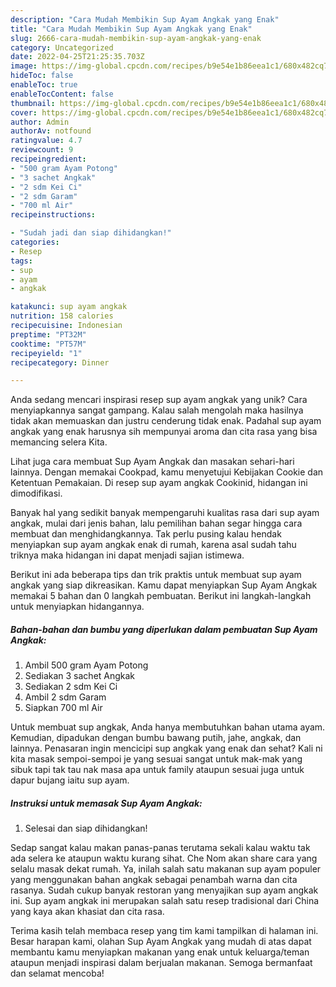 ```yaml
---
description: "Cara Mudah Membikin Sup Ayam Angkak yang Enak"
title: "Cara Mudah Membikin Sup Ayam Angkak yang Enak"
slug: 2666-cara-mudah-membikin-sup-ayam-angkak-yang-enak
category: Uncategorized
date: 2022-04-25T21:25:35.703Z
image: https://img-global.cpcdn.com/recipes/b9e54e1b86eea1c1/680x482cq70/sup-ayam-angkak-foto-resep-utama.jpg
hideToc: false
enableToc: true
enableTocContent: false
thumbnail: https://img-global.cpcdn.com/recipes/b9e54e1b86eea1c1/680x482cq70/sup-ayam-angkak-foto-resep-utama.jpg
cover: https://img-global.cpcdn.com/recipes/b9e54e1b86eea1c1/680x482cq70/sup-ayam-angkak-foto-resep-utama.jpg
author: Admin
authorAv: notfound
ratingvalue: 4.7
reviewcount: 9
recipeingredient:
- "500 gram Ayam Potong"
- "3 sachet Angkak"
- "2 sdm Kei Ci"
- "2 sdm Garam"
- "700 ml Air"
recipeinstructions:

- "Sudah jadi dan siap dihidangkan!"
categories:
- Resep
tags:
- sup
- ayam
- angkak

katakunci: sup ayam angkak 
nutrition: 158 calories
recipecuisine: Indonesian
preptime: "PT32M"
cooktime: "PT57M"
recipeyield: "1"
recipecategory: Dinner

---
```





Anda sedang mencari inspirasi resep sup ayam angkak yang unik? Cara menyiapkannya sangat gampang. Kalau salah mengolah maka hasilnya tidak akan memuaskan dan justru cenderung tidak enak. Padahal sup ayam angkak yang enak harusnya sih mempunyai aroma dan cita rasa yang bisa memancing selera Kita.





Lihat juga cara membuat Sup Ayam Angkak dan masakan sehari-hari lainnya. Dengan memakai Cookpad, kamu menyetujui Kebijakan Cookie dan Ketentuan Pemakaian. Di resep sup ayam angkak Cookinid, hidangan ini dimodifikasi.

Banyak hal yang sedikit banyak mempengaruhi kualitas rasa dari sup ayam angkak, mulai dari jenis bahan, lalu pemilihan bahan segar hingga cara membuat dan menghidangkannya. Tak perlu pusing kalau hendak menyiapkan sup ayam angkak enak di rumah, karena asal sudah tahu triknya maka hidangan ini dapat menjadi sajian istimewa.






Berikut ini ada beberapa tips dan trik praktis untuk membuat sup ayam angkak yang siap dikreasikan. Kamu dapat menyiapkan Sup Ayam Angkak memakai 5 bahan dan 0 langkah pembuatan. Berikut ini langkah-langkah untuk menyiapkan hidangannya.

<!--inarticleads1-->

##### Bahan-bahan dan bumbu yang diperlukan dalam pembuatan Sup Ayam Angkak:

1. Ambil 500 gram Ayam Potong
1. Sediakan 3 sachet Angkak
1. Sediakan 2 sdm Kei Ci
1. Ambil 2 sdm Garam
1. Siapkan 700 ml Air


Untuk membuat sup angkak, Anda hanya membutuhkan bahan utama ayam. Kemudian, dipadukan dengan bumbu bawang putih, jahe, angkak, dan lainnya. Penasaran ingin mencicipi sup angkak yang enak dan sehat? Kali ni kita masak sempoi-sempoi je yang sesuai sangat untuk mak-mak yang sibuk tapi tak tau nak masa apa untuk family ataupun sesuai juga untuk dapur bujang iaitu sup ayam. 

<!--inarticleads2-->

##### Instruksi untuk memasak Sup Ayam Angkak:


1. Selesai dan siap dihidangkan!

Sedap sangat kalau makan panas-panas terutama sekali kalau waktu tak ada selera ke ataupun waktu kurang sihat. Che Nom akan share cara yang selalu masak dekat rumah. Ya, inilah salah satu makanan sup ayam populer yang menggunakan bahan angkak sebagai penambah warna dan cita rasanya. Sudah cukup banyak restoran yang menyajikan sup ayam angkak ini. Sup ayam angkak ini merupakan salah satu resep tradisional dari China yang kaya akan khasiat dan cita rasa. 

Terima kasih telah membaca resep yang tim kami tampilkan di halaman ini. Besar harapan kami, olahan Sup Ayam Angkak yang mudah di atas dapat membantu kamu menyiapkan makanan yang enak untuk keluarga/teman ataupun menjadi inspirasi dalam berjualan makanan. Semoga bermanfaat dan selamat mencoba!
